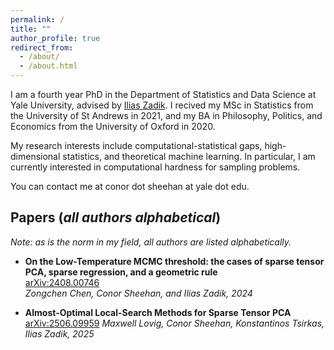 ```yaml
---
permalink: /
title: ""
author_profile: true
redirect_from: 
  - /about/
  - /about.html
---
```


I am a fourth year PhD in the Department of Statistics and Data Science at Yale University, advised by [Ilias Zadik](https://iliaszadik.github.io/). I recived my MSc in Statistics from the University of St Andrews in 2021, and my BA in Philosophy, Politics, and Economics from the University of Oxford in 2020. 

My research interests include computational-statistical gaps, high-dimensional statistics, and theoretical machine learning. In particular, I am currently interested in computational hardness for sampling problems. 

You can contact me at conor dot sheehan at yale dot edu.

## Papers (_all authors alphabetical_)
_Note: as is the norm in my field, all authors are listed alphabetically._
- **On the Low-Temperature MCMC threshold: the cases of sparse tensor PCA, sparse regression, and a geometric rule**  
  [arXiv:2408.00746](https://arxiv.org/abs/2408.00746)  
  *Zongchen Chen, Conor Sheehan, and Ilias Zadik, 2024*

- **Almost-Optimal Local-Search Methods for Sparse Tensor PCA**
  [arXiv:2506.09959](https://arxiv.org/abs/2506.09959)
  *Maxwell Lovig, Conor Sheehan, Konstantinos Tsirkas, Ilias Zadik, 2025*


